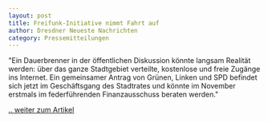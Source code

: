 ```yaml
---
layout: post
title: Freifunk-Initiative nimmt Fahrt auf
author: Dresdner Neueste Nachrichten
category: Pressemitteilungen
---
```


"Ein Dauerbrenner in der öffentlichen Diskussion könnte langsam Realität werden: über das ganze Stadtgebiet verteilte, kostenlose und freie Zugänge ins Internet. Ein gemeinsamer Antrag von Grünen, Linken und SPD befindet sich jetzt im Geschäftsgang des Stadtrates und könnte im November erstmals im federführenden Finanzausschuss beraten werden."

[.. weiter zum Artikel](http://t.dnn.de/Dresden/Stadtpolitik/Dresdner-Freifunk-Initiative-nimmt-Fahrt-auf)
